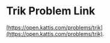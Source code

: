# Trik Problem Link
[https://open.kattis.com/problems/trik](https://open.kattis.com/problems/trik).
